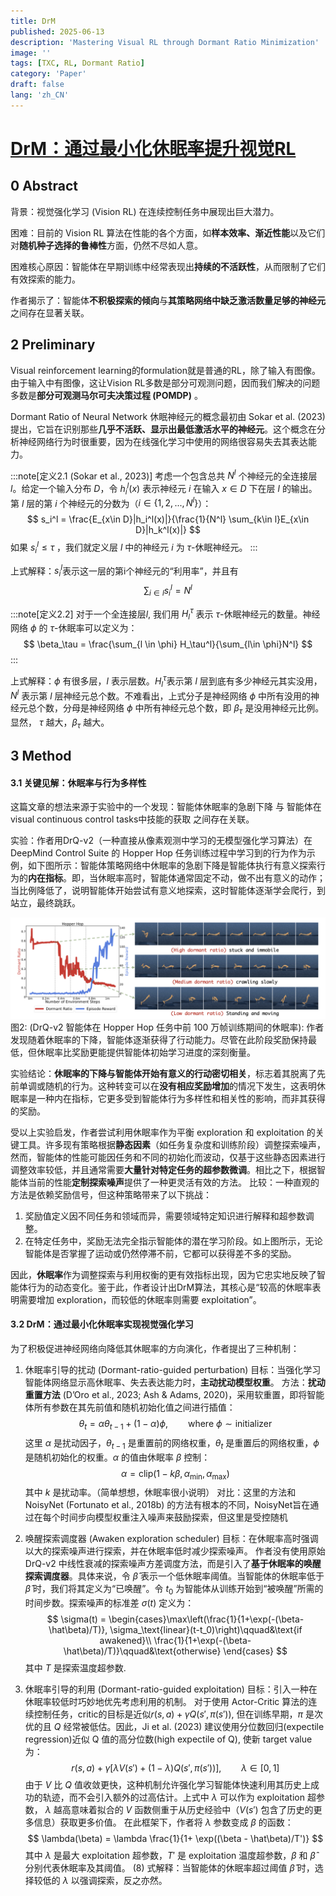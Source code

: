 ```yaml
---
title: DrM
published: 2025-06-13
description: 'Mastering Visual RL through Dormant Ratio Minimization'
image: ''
tags: [TXC, RL, Dormant Ratio]
category: 'Paper'
draft: false 
lang: 'zh_CN'
---
```


# [DrM：通过最小化休眠率提升视觉RL](https://arxiv.org/abs/2310.19668)

## 0 Abstract

背景：视觉强化学习 (Vision RL) 在连续控制任务中展现出巨大潜力。

困难：目前的 Vision RL 算法在性能的各个方面，如**样本效率、渐近性能**以及它们对**随机种子选择的鲁棒性**方面，仍然不尽如人意。

困难核心原因：智能体在早期训练中经常表现出**持续的不活跃性**，从而限制了它们有效探索的能力。

作者揭示了：智能体**不积极探索的倾向**与**其策略网络中缺乏激活数量足够的神经元**之间存在显著关联。

## 2 Preliminary

Visual reinforcement learning的formulation就是普通的RL，除了输入有图像。由于输入中有图像，这让Vision RL多数是部分可观测问题，因而我们解决的问题多数是**部分可观测马尔可夫决策过程 (POMDP)** 。

Dormant Ratio of Neural Network 休眠神经元的概念最初由 Sokar et al. (2023) 提出，它旨在识别那些**几乎不活跃、显示出最低激活水平的神经元**。这个概念在分析神经网络行为时很重要，因为在线强化学习中使用的网络很容易失去其表达能力。

:::note[定义2.1 (Sokar et al., 2023)]
考虑一个包含总共 $N^l$ 个神经元的全连接层 $l$。给定一个输入分布 $D$，令 $h_i^l(x)$ 表示神经元 $i$ 在输入 $x\in D$ 下在层 $l$ 的输出。第 $l$ 层的第 $i$ 个神经元的分数为（$i \in \{1, 2, ..., N^l\}$）：
$$
s_i^l = \frac{E_{x\in D}|h_i^l(x)|}{\frac{1}{N^l} \sum_{k\in l}E_{x\in D}|h_k^l(x)|}
$$
如果 $s_i^l \le \tau$ ，我们就定义层 $l$ 中的神经元 $i$ 为 $\tau$-休眠神经元。
:::

上式解释：$s_i^l$表示这一层的第i个神经元的“利用率”，并且有
$$
\sum_{i\in l} s_i^l = N^l
$$

:::note[定义2.2]
对于一个全连接层$l$, 我们用 $H_l^\tau$ 表示 $\tau$-休眠神经元的数量。神经网络 $\phi$ 的  $\tau$-休眠率可以定义为：
$$
\beta_\tau = \frac{\sum_{l \in \phi} H_\tau^l}{\sum_{l\in \phi}N^l}
$$
:::

上式解释：$\phi$ 有很多层，$l$ 表示层数。$H_l^\tau$表示第 $l$ 层到底有多少神经元其实没用，$N^l$ 表示第 $l$ 层神经元总个数。不难看出，上式分子是神经网络 $\phi$ 中所有没用的神经元总个数，分母是神经网络 $\phi$ 中所有神经元总个数，即 $\beta_\tau$ 是没用神经元比例。显然， $\tau$ 越大，$\beta_\tau$ 越大。

## 3 Method

#### 3.1 关键见解：休眠率与行为多样性

这篇文章的想法来源于实验中的一个发现：智能体休眠率的急剧下降 与 智能体在visual continuous control tasks中技能的获取 之间存在关联。

实验：作者用DrQ-v2（一种直接从像素观测中学习的无模型强化学习算法）在DeepMind Control Suite 的 Hopper Hop 任务训练过程中学习到的行为作为示例，如下图所示：智能体策略网络中休眠率的急剧下降是智能体执行有意义探索行为的**内在指标**。即，当休眠率高时，智能体通常固定不动，做不出有意义的动作；当比例降低了，说明智能体开始尝试有意义地探索，这时智能体逐渐学会爬行，到站立，最终跳跃。

![DrQ-v2 智能体在 Hopper Hop 任务中前 100 万帧训练期间的休眠率](Figure2.png)
图2: (DrQ-v2 智能体在 Hopper Hop 任务中前 100 万帧训练期间的休眠率): 作者发现随着休眠率的下降，智能体逐渐获得了行动能力。尽管在此阶段奖励保持最低，但休眠率比奖励更能提供智能体初始学习进度的深刻衡量。

实验结论：**休眠率的下降与智能体开始有意义的行动密切相关**，标志着其脱离了先前单调或随机的行为。这种转变可以在**没有相应奖励增加**的情况下发生，这表明休眠率是一种内在指标，它更多受到智能体行为多样性和相关性的影响，而非其获得的奖励。

受以上实验启发，作者尝试利用休眠率作为平衡 exploration 和 exploitation 的关键工具。许多现有策略根据**静态因素**（如任务复杂度和训练阶段）调整探索噪声，然而，智能体的性能可能因任务和不同的初始化而波动，仅基于这些静态因素进行调整效率较低，并且通常需要**大量针对特定任务的超参数微调**。相比之下，根据智能体当前的性能**定制探索噪声**提供了一种更灵活有效的方法。
比较：一种直观的方法是依赖奖励信号，但这种策略带来了以下挑战：

1. 奖励值定义因不同任务和领域而异，需要领域特定知识进行解释和超参数调整。
2. 在特定任务中，奖励无法完全指示智能体的潜在学习阶段。如上图所示，无论智能体是否掌握了运动或仍然停滞不前，它都可以获得差不多的奖励。

因此，**休眠率**作为调整探索与利用权衡的更有效指标出现，因为它忠实地反映了智能体行为的动态变化。鉴于此，作者设计出DrM算法，其核心是“较高的休眠率表明需要增加 exploration，而较低的休眠率则需要 exploitation”。

#### 3.2 DrM：通过最小化休眠率实现视觉强化学习

为了积极促进神经网络向降低其休眠率的方向演化，作者提出了三种机制：

1. 休眠率引导的扰动 (Dormant-ratio-guided perturbation)
    目标：当强化学习智能体网络显示高休眠率、失去表达能力时，**主动扰动模型权重**。
    方法：**扰动重置方法** (D’Oro et al., 2023; Ash & Adams, 2020)，采用软重置，即将智能体所有参数在其先前值和随机初始化值之间进行插值：
    $$
    \theta_t = \alpha \theta_{t-1} + (1-\alpha) \phi, \qquad\text{where } \phi\sim \text{initializer}
    $$
    这里 $\alpha$ 是扰动因子，$\theta_{t-1}$ 是重置前的网络权重，$\theta_{t}$ 是重置后的网络权重，$\phi$ 是随机初始化的权重。$\alpha$ 的值由休眠率 $\beta$ 控制：
    $$
    \alpha = \text{clip}(1-k\beta, \alpha_\text{min}, \alpha_\text{max})
    $$
    其中 $k$ 是扰动率。（简单想想，休眠率很小说明）
    对比：这里的方法和NoisyNet (Fortunato et al., 2018b) 的方法有根本的不同，NoisyNet旨在通过在每个时间步向模型权重注入噪声来鼓励探索，但这里是受控随机

2. 唤醒探索调度器 (Awaken exploration scheduler)
    目标：在休眠率高时强调以大的探索噪声进行探索，并在休眠率低时减少探索噪声。
    作者没有使用原始 DrQ-v2 中线性衰减的探索噪声方差调度方法，而是引入了**基于休眠率的唤醒探索调度器**。具体来说，令 $\hat\beta$ 表示一个低休眠率阈值。当智能体的休眠率低于 $\hat\beta$ 时，我们将其定义为“已唤醒”。令 $t_0$ 为智能体从训练开始到“被唤醒”所需的时间步数。探索噪声的标准差 $\sigma(t)$ 定义为：
    $$
    \sigma(t) = \begin{cases}\max\left(\frac{1}{1+\exp(-(\beta-\hat\beta)/T)}, \sigma_\text{linear}(t-t_0)\right)\qquad&\text{if awakened}\\ \frac{1}{1+\exp(-(\beta-\hat\beta)/T)}\qquad&\text{otherwise} \end{cases}
    $$
    其中 $T$ 是探索温度超参数.

3. 休眠率引导的利用 (Dormant-ratio-guided exploitation)
    目标：引入一种在休眠率较低时巧妙地优先考虑利用的机制。
    对于使用 Actor-Critic 算法的连续控制任务，critic的目标是近似$r(s, a)+\gamma Q(s', \pi(s'))$, 但在训练早期，$\pi$ 是次优的且 $Q$ 经常被低估。因此，Ji et al. (2023) 建议使用分位数回归(expectile regression)近似 Q 值的高分位数(high expectile of Q), 使新 target value 为：
    $$
    r(s, a) + \gamma [\lambda V(s') + (1-\lambda) Q(s', \pi(s'))], \qquad \lambda\in [0, 1]
    $$
    由于 $V$ 比 $Q$ 值收敛更快，这种机制允许强化学习智能体快速利用其历史上成功的轨迹，而不会引入额外的过高估计。上式中 $\lambda$ 可以作为 exploitation 超参数， $\lambda$ 越高意味着拟合的 $V$ 函数侧重于从历史经验中（$V(s')$ 包含了历史的更多信息）获取更多价值。
    在此框架下，作者将 $\lambda$ 参数变成 $\beta$ 的函数：
    $$
    \lambda(\beta) = \lambda \frac{1}{1+ \exp((\beta - \hat\beta)/T')}
    $$
    其中 $\lambda$ 是最大 exploitation 超参数，$T'$ 是 exploitation 温度超参数，$\beta$ 和 $\hat\beta$ 分别代表休眠率及其阈值。
    $(8)$ 式解释：当智能体的休眠率超过阈值 $\hat\beta$ 时，选择较低的 $\lambda$ 以强调探索，反之亦然。
